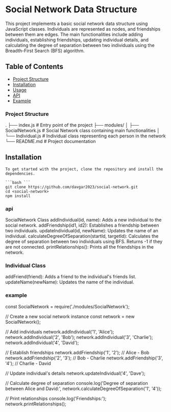 # Social Network Data Structure

This project implements a basic social network data structure using JavaScript classes. Individuals are represented as nodes, and friendships between them are edges. The main functionalities include adding individuals, establishing friendships, updating individual details, and calculating the degree of separation between two individuals using the Breadth-First Search (BFS) algorithm.

## Table of Contents

- [Project Structure](#project-structure)
- [Installation](#installation)
- [Usage](#usage)
- [API](#api)
- [Example](#example)

### Project Structure
.
├── index.js              # Entry point of the project
├── modules/
│   ├── SocialNetwork.js  # Social Network class containing main functionalities
│   └── Individual.js     # Individual class representing each person in the network
└── README.md             # Project documentation



## Installation

    To get started with the project, clone the repository and install the dependencies.

    ```bash ```
    git clone https://github.com/davgar2023/social-network.git
    cd <social-network>
    npm install


### api

SocialNetwork Class
addIndividual(id, name): Adds a new individual to the social network.
addFriendship(id1, id2): Establishes a friendship between two individuals.
updateIndividual(id, newName): Updates the name of an individual.
calculateDegreeOfSeparation(startId, targetId): Calculates the degree of separation between two individuals using BFS. Returns -1 if they are not connected.
printRelationships(): Prints all the friendships in the network.

### Individual Class
addFriend(friend): Adds a friend to the individual's friends list.
updateName(newName): Updates the name of the individual.


### example

const SocialNetwork = require('./modules/SocialNetwork');

// Create a new social network instance
const network = new SocialNetwork();

// Add individuals
network.addIndividual('1', 'Alice');
network.addIndividual('2', 'Bob');
network.addIndividual('3', 'Charlie');
network.addIndividual('4', 'David');

// Establish friendships
network.addFriendship('1', '2'); // Alice - Bob
network.addFriendship('2', '3'); // Bob - Charlie
network.addFriendship('3', '4'); // Charlie - David

// Update individual's details
network.updateIndividual('4', 'Dave');

// Calculate degree of separation
console.log('Degree of separation between Alice and David:', network.calculateDegreeOfSeparation('1', '4'));

// Print relationships
console.log('Friendships:');
network.printRelationships();
